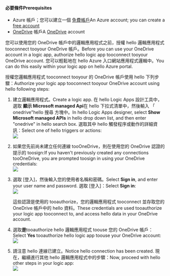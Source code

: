 #### <a name="prerequisites"></a><span data-ttu-id="52076-101">必要條件</span><span class="sxs-lookup"><span data-stu-id="52076-101">Prerequisites</span></span>
* <span data-ttu-id="52076-102">Azure 帳戶；您可以建立一個 [免費帳戶](https://azure.microsoft.com/free)</span><span class="sxs-lookup"><span data-stu-id="52076-102">An Azure account; you can create a [free account](https://azure.microsoft.com/free)</span></span>
* <span data-ttu-id="52076-103">[OneDrive](https://www.microsoft.com/store/apps/onedrive/9wzdncrfj1p3) 帳戶</span><span class="sxs-lookup"><span data-stu-id="52076-103">A [OneDrive](https://www.microsoft.com/store/apps/onedrive/9wzdncrfj1p3) account</span></span> 

<span data-ttu-id="52076-104">您可以使用您的 OneDrive 帳戶中的邏輯應用程式之前，授權 hello 邏輯應用程式 tooconnect tooyour OneDrive 帳戶。</span><span class="sxs-lookup"><span data-stu-id="52076-104">Before you can use your OneDrive account in a logic app, authorize hello logic app tooconnect tooyour OneDrive account.</span></span>  <span data-ttu-id="52076-105">您可以輕鬆地在 hello Azure 入口網站應用程式邏輯中。</span><span class="sxs-lookup"><span data-stu-id="52076-105">You can do this easily within your logic app on hello Azure portal.</span></span> 

<span data-ttu-id="52076-106">授權您邏輯應用程式 tooconnect tooyour 的 OneDrive 帳戶使用 hello 下列步驟：</span><span class="sxs-lookup"><span data-stu-id="52076-106">Authorize your logic app tooconnect tooyour OneDrive account using hello following steps:</span></span>

1. <span data-ttu-id="52076-107">建立邏輯應用程式。</span><span class="sxs-lookup"><span data-stu-id="52076-107">Create a logic app.</span></span> <span data-ttu-id="52076-108">在 hello Logic Apps 設計工具中，選取 **顯示 Microsoft managed Api**在 hello 下拉式清單中，然後輸入 「 onedrive"hello 搜尋 方塊中。</span><span class="sxs-lookup"><span data-stu-id="52076-108">In hello Logic Apps designer, select **Show Microsoft managed APIs** in hello drop down list, and then enter "onedrive" in hello search box.</span></span> <span data-ttu-id="52076-109">選取其中 hello 觸發程序或動作的詳細資訊：</span><span class="sxs-lookup"><span data-stu-id="52076-109">Select one of hello triggers or actions:</span></span>  
   ![](./media/connectors-create-api-onedrive/onedrive-1.png)
2. <span data-ttu-id="52076-110">如果您先前尚未建立任何連線 tooOneDrive，則在使用您的 OneDrive 認證的提示的 toosign:</span><span class="sxs-lookup"><span data-stu-id="52076-110">If you haven't previously created any connections tooOneDrive, you are prompted toosign in using your OneDrive credentials:</span></span>  
   ![](./media/connectors-create-api-onedrive/onedrive-2.png)
3. <span data-ttu-id="52076-111">選取 [登入]，然後輸入您的使用者名稱和密碼。</span><span class="sxs-lookup"><span data-stu-id="52076-111">Select **Sign in**, and enter your user name and password.</span></span> <span data-ttu-id="52076-112">選取 [登入]：</span><span class="sxs-lookup"><span data-stu-id="52076-112">Select **Sign in**:</span></span>  
   ![](./media/connectors-create-api-onedrive/onedrive-3.png)   
   
    <span data-ttu-id="52076-113">這些認證是使用的 tooauthorize，您的邏輯應用程式 tooconnect 並存取您的 OneDrive 帳戶中的 hello 資料。</span><span class="sxs-lookup"><span data-stu-id="52076-113">These credentials are used tooauthorize your logic app tooconnect to, and access hello data in your OneDrive account.</span></span> 
4. <span data-ttu-id="52076-114">選取**是**tooauthorize hello 邏輯應用程式 toouse 您的 OneDrive 帳戶：</span><span class="sxs-lookup"><span data-stu-id="52076-114">Select **Yes** tooauthorize hello logic app toouse your OneDrive account:</span></span>  
   ![](./media/connectors-create-api-onedrive/onedrive-4.png)   
5. <span data-ttu-id="52076-115">請注意 hello 連線已建立。</span><span class="sxs-lookup"><span data-stu-id="52076-115">Notice hello connection has been created.</span></span> <span data-ttu-id="52076-116">現在，繼續進行其他 hello 邏輯應用程式中的步驟：</span><span class="sxs-lookup"><span data-stu-id="52076-116">Now, proceed with hello other steps in your logic app:</span></span>  
   ![](./media/connectors-create-api-onedrive/onedrive-5.png)

